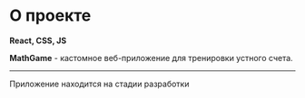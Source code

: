 # О проекте


**React, CSS, JS**


**MathGame** - кастомное веб-приложение для тренировки устного счета.

---

Приложение находится на стадии разработки

